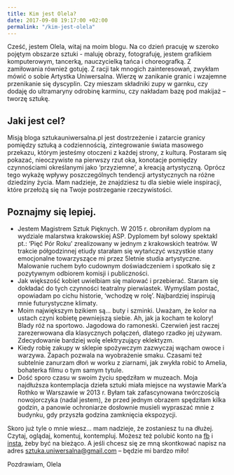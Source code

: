 ```yaml
---
title: Kim jest Olela?
date: 2017-09-08 19:17:00 +02:00
permalink: "/kim-jest-olela"
---
```




Cześć, jestem Olela, witaj na moim blogu. Na co dzień pracuję w szeroko pojętym obszarze sztuki - maluję obrazy, fotografuję, jestem grafikiem komputerowym, tancerką, nauczycielką tańca i choreografką. Z zamiłowania również gotuję. Z racji tak mnogich zainteresowań, zwykłam mówić o sobie Artystka Uniwersalna. Wierzę w zanikanie granic i wzajemne przenikanie się dyscyplin. Czy mieszam składniki zupy w garnku, czy dodaję do ultramaryny odrobinę karminu, czy nakładam bazę pod makijaż – tworzę sztukę. 

## Jaki jest cel?

Misją bloga sztukauniwersalna.pl jest dostrzeżenie i zatarcie granicy pomiędzy sztuką a codziennością, zintegrowanie świata masowego przekazu, którym jesteśmy otoczeni z każdej strony, z kulturą. Postaram się pokazać, nieoczywiste na pierwszy rzut oka, konotacje pomiędzy czynnościami określanymi jako ‘przyziemne’, a kreacją artystyczną. Oprócz tego wykażę wpływy poszczególnych tendencji artystycznych na różne dziedziny życia. Mam nadzieje, że znajdziesz tu dla siebie wiele inspiracji, które przełożą się na Twoje postrzeganie rzeczywistości.

## Poznajmy się lepiej.

* Jestem Magistrem Sztuk Pięknych. W 2015 r. obroniłam dyplom  na wydziale malarstwa krakowskiej ASP. Dyplomem był solowy spektakl pt.: ‘Pięć Pór Roku’ zrealizowany w jednym z krakowskich teatrów. W trakcie półgodzinnej etiudy starałam się wytańczyć wszystkie stany emocjonalne towarzyszące mi przez 5letnie studia artystyczne. Malowanie ruchem było cudownym doświadczeniem i spotkało się z pozytywnym odbiorem komisji i publiczności.
* Jak większość kobiet uwielbiam się malować i przebierać. Staram się dokładać do tych czynności teatralny pierwiastek. Wymyślam postać, opowiadam po cichu historie, ‘wchodzę w rolę’. Najbardziej inspirują mnie futurystyczne klimaty.
* Moim największym bzikiem są… buty i szminki. Uważam, że kolor na ustach czyni kobietę pewniejszą siebie. Ah, jak ja kocham te kolory! Blady róż na sportowo. Jagodowa do ramoneski. Czerwień jest raczej zarezerwowana dla klasycznych połączeń, dlatego rzadko jej używam. Zdecydowanie bardziej wolę elektryzujący eklektyzm. 
* Kiedy robię zakupy w sklepie spożywczym zazwyczaj wącham owoce i warzywa. Zapach pozwala na wyobrażenie smaku. Czasami też subtelnie zanurzam dłoń w worku z ziarnami, jak zwykła robić to Amelia, bohaterka filmu o tym samym tytule.
* Dość sporo czasu w swoim życiu spędziłam w muzeach. Moja najdłuższa kontemplacja dzieła sztuki miała miejsce na wystawie Mark’a Rothko w Warszawie w 2013 r.  Byłam tak zafascynowana twórczością nowojorczyka (nadal jestem), że przed jednym obrazem spędziłam kilka godzin, a panowie ochroniarze dosłownie musieli wypraszać mnie z budynku, gdy przyszła godzina zamknięcia ekspozycji.




Skoro już tyle o mnie wiesz… mam nadzieje, że zostaniesz tu na dłużej. Czytaj, oglądaj, komentuj, kontempluj. Możesz też polubić konto na [fb](https://facebook.com/sztukauniwersalna/"fb") i [insta](https://instagram.com/sztuka_uniwersalna/"insta"), żeby być na bieżąco. A jeśli chcesz się ze mną skontkować napisz na adres sztuka.uniwersalna@gmail.com – będzie mi bardzo miło!

Pozdrawiam,
Olela